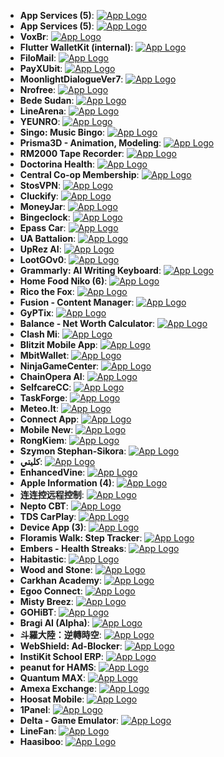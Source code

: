 - **App Services (5)**: [![App Logo](https://is1-ssl.mzstatic.com/image/thumb/Purple221/v4/9d/27/4c/9d274cfe-63ae-ba62-409c-a37ebe957d34/AppIcon-0-0-1x_U007emarketing-0-0-0-7-0-0-sRGB-0-0-0-GLES2_U002c0-512MB-85-220-0-0.png/200x200bb-80.png)](https://testflight.apple.com/join/XYqRSSQT)
- **App Services (5)**: [![App Logo](https://is1-ssl.mzstatic.com/image/thumb/Purple221/v4/dc/83/6b/dc836b75-0bb9-0590-9aa6-f1ede9907ccc/AppIcon-1x_U007emarketing-0-11-0-85-220-0.png/200x200bb-80.png)](https://testflight.apple.com/join/unsCzfvY)
- **VoxBr**: [![App Logo](https://is1-ssl.mzstatic.com/image/thumb/Purple211/v4/45/2a/36/452a3637-5802-a20b-da6c-f836386aaa87/AppIcon-0-0-1x_U007emarketing-0-8-0-85-220.png/200x200bb-80.png)](https://testflight.apple.com/join/PEXV9dpq)
- **Flutter WalletKit (internal)**: [![App Logo](https://is1-ssl.mzstatic.com/image/thumb/Purple221/v4/5d/44/0f/5d440f71-eb22-6539-8182-892cab309836/AppIcon-internal-0-0-1x_U007emarketing-0-11-0-85-220.png/200x200bb-80.png)](https://testflight.apple.com/join/ABbjL9Yu)
- **FiloMail**: [![App Logo](https://is1-ssl.mzstatic.com/image/thumb/Purple221/v4/ff/5a/d5/ff5ad5c5-11ee-c6be-b76c-fbe91f1b8681/AppProdIcon-0-0-1x_U007epad-0-1-0-85-220.png/200x200bb-80.png)](https://testflight.apple.com/join/Eb1zQuJf)
- **PayXUbit**: [![App Logo](https://is1-ssl.mzstatic.com/image/thumb/Purple221/v4/b4/00/d0/b400d037-d8cd-7bb3-35ad-a43fe32cf619/AppIcon-0-0-1x_U007emarketing-0-10-0-85-220.png/200x200bb-80.png)](https://testflight.apple.com/join/uPvE6C98)
- **MoonlightDialogueVer7**: [![App Logo](https://is1-ssl.mzstatic.com/image/thumb/Purple221/v4/db/30/b9/db30b9bf-a2ff-9a41-095e-e1f93b29c1b2/AppIcon-0-0-1x_U007emarketing-0-8-0-85-220.png/200x200bb-80.png)](https://testflight.apple.com/join/GsDtgHUy)
- **Nrofree**: [![App Logo](https://is1-ssl.mzstatic.com/image/thumb/Purple211/v4/f6/77/34/f6773455-54ea-a32a-5a4d-04547bd0e860/AppIcon-0-0-1x_U007emarketing-0-8-0-85-220.png/200x200bb-80.png)](https://testflight.apple.com/join/vBmgNmv5)
- **Bede Sudan**: [![App Logo](https://is1-ssl.mzstatic.com/image/thumb/Purple211/v4/31/84/80/31848076-4e79-adc1-df14-0174a737cab8/AppIcon-0-0-1x_U007emarketing-0-5-0-0-85-220.png/200x200bb-80.png)](https://testflight.apple.com/join/3zVhu21v)
- **LineArena**: [![App Logo](https://is1-ssl.mzstatic.com/image/thumb/Purple211/v4/61/70/59/617059d6-dce8-11ce-441f-626aaceff992/AppIcon-0-0-1x_U007epad-0-1-0-85-220.png/200x200bb-80.png)](https://testflight.apple.com/join/X7H1Jdfd)
- **YEUNRO**: [![App Logo](https://is1-ssl.mzstatic.com/image/thumb/Purple211/v4/7e/c7/3e/7ec73e9d-1341-9982-6e28-9ce3c5169335/AppIcon-0-0-1x_U007emarketing-0-7-0-85-220.png/200x200bb-80.png)](https://testflight.apple.com/join/SgvtPpjd)
- **Singo: Music Bingo**: [![App Logo](https://is1-ssl.mzstatic.com/image/thumb/Purple211/v4/57/eb/51/57eb51fc-fac8-acc3-1032-66999a0273a8/AppIcon-0-0-1x_U007emarketing-0-10-0-85-220.png/200x200bb-80.png)](https://testflight.apple.com/join/iTejlllM)
- **Prisma3D - Animation, Modeling**: [![App Logo](https://is1-ssl.mzstatic.com/image/thumb/Purple221/v4/12/8a/5d/128a5d91-2c2a-d864-2357-f7595c3cb70a/AppIcon-0-0-1x_U007emarketing-0-8-0-85-220.png/200x200bb-80.png)](https://testflight.apple.com/join/KMY9ddJz)
- **RM2000 Tape Recorder**: [![App Logo](https://is1-ssl.mzstatic.com/image/thumb/Purple221/v4/ac/ea/58/acea58b6-5f77-1652-072a-6eb6ba35b0a3/AppIcon-0-85-220-0-4-0-0-2x-0-0.png/200x200bb-80.png)](https://testflight.apple.com/join/jtGpAsYy)
- **Doctorina Health**: [![App Logo](https://is1-ssl.mzstatic.com/image/thumb/Purple211/v4/b8/73/4c/b8734c91-77c8-dcdc-97d0-e4e8fe467e59/AppIcon-0-0-1x_U007emarketing-0-10-0-85-220.png/200x200bb-80.png)](https://testflight.apple.com/join/KDY9VaWw)
- **Central Co-op Membership**: [![App Logo](https://is1-ssl.mzstatic.com/image/thumb/Purple221/v4/a4/9a/99/a49a990a-6f2c-b247-2d3a-eeba28f24f62/AppIcon-0-0-1x_U007epad-0-1-0-85-220.png/200x200bb-80.png)](https://testflight.apple.com/join/8VrNVqHm)
- **StosVPN**: [![App Logo](https://is1-ssl.mzstatic.com/image/thumb/Purple221/v4/3a/8a/29/3a8a2900-247a-b390-99e7-ce330f94f55c/AppIcon-0-0-1x_U007epad-0-1-85-220.jpeg/200x200bb-80.png)](https://testflight.apple.com/join/hBUbg4ZJ)
- **Cluckify**: [![App Logo](https://is1-ssl.mzstatic.com/image/thumb/Purple211/v4/65/7a/c7/657ac785-25ae-95ee-dd3d-a5701de9c986/AppIcon-0-0-1x_U007emarketing-0-8-0-85-220.png/200x200bb-80.png)](https://testflight.apple.com/join/XxtfvHQs)
- **MoneyJar**: [![App Logo](https://is1-ssl.mzstatic.com/image/thumb/Purple211/v4/ff/48/fa/ff48fa67-f67a-0397-6558-7eb408b35bd8/AppIcon-0-0-1x_U007epad-0-1-85-220.png/200x200bb-80.png)](https://testflight.apple.com/join/NmJjqKY5)
- **Bingeclock**: [![App Logo](https://is1-ssl.mzstatic.com/image/thumb/Purple221/v4/ca/49/02/ca4902ad-75dd-d0f5-4094-8ff1c2d9e69d/AppIcon-0-0-1x_U007epad-0-1-85-220.png/200x200bb-80.png)](https://testflight.apple.com/join/YtfK4enW)
- **Epass Car**: [![App Logo](https://is1-ssl.mzstatic.com/image/thumb/Purple211/v4/e4/c2/73/e4c273ab-e239-418b-392e-bb3492ba6974/AppIcon-0-0-1x_U007emarketing-0-7-0-0-85-220.png/200x200bb-80.png)](https://testflight.apple.com/join/GJN1GMSJ)
- **UA Battalion**: [![App Logo](https://is1-ssl.mzstatic.com/image/thumb/Purple211/v4/d8/7e/bc/d87ebc43-a366-40fd-a76d-b156677c21aa/AppIcon-0-0-1x_U007emarketing-0-10-0-85-220.png/200x200bb-80.png)](https://testflight.apple.com/join/Hf3JSxPr)
- **UpRez AI**: [![App Logo](https://is1-ssl.mzstatic.com/image/thumb/Purple221/v4/f6/98/14/f69814cc-573e-98c4-d10d-125aae18231e/AppIcon-0-0-1x_U007emarketing-0-8-0-85-220.png/200x200bb-80.png)](https://testflight.apple.com/join/H2WTz9VQ)
- **LootGOv0**: [![App Logo](https://is1-ssl.mzstatic.com/image/thumb/Purple221/v4/26/8a/a7/268aa704-b227-79ed-cc68-a00a2eb4c747/AppIcon-0-0-1x_U007epad-0-1-85-220.png/200x200bb-80.png)](https://testflight.apple.com/join/FpFGe3Xr)
- **Grammarly: AI Writing Keyboard**: [![App Logo](https://is1-ssl.mzstatic.com/image/thumb/Purple211/v4/99/fe/12/99fe12c0-acb8-7d91-9e21-f1a8ed902eb8/AppIcon-Green-0-0-1x_U007epad-0-1-85-220.png/200x200bb-80.png)](https://testflight.apple.com/join/3k9fsD6L)
- **Home Food Niko (6)**: [![App Logo](https://is1-ssl.mzstatic.com/image/thumb/Purple221/v4/7d/6d/c8/7d6dc8f8-44b2-3524-aa81-e789aa30c7f4/AppIcon-1x_U007emarketing-0-11-0-85-220-0.png/200x200bb-80.png)](https://testflight.apple.com/join/swrr6RjY)
- **Rico the Fox**: [![App Logo](https://is1-ssl.mzstatic.com/image/thumb/Purple221/v4/86/b7/eb/86b7ebb5-f558-cb76-b94f-3290d82bdaa7/AppIcon-0-0-1x_U007emarketing-0-8-0-85-220.png/200x200bb-80.png)](https://testflight.apple.com/join/mdTBezZW)
- **Fusion - Content Manager**: [![App Logo](https://is1-ssl.mzstatic.com/image/thumb/Purple221/v4/57/20/b2/5720b294-7d18-e2e3-219e-af82359dce94/AppIcon-0-0-1x_U007emarketing-0-9-0-85-220.png/200x200bb-80.png)](https://testflight.apple.com/join/Gaj2Fqn5)
- **GyPTix**: [![App Logo](https://is1-ssl.mzstatic.com/image/thumb/Purple211/v4/4c/2a/38/4c2a38a8-0306-bf9f-ec3b-50d715cf8795/AppIcon-0-0-1x_U007epad-0-1-85-220.png/200x200bb-80.png)](https://testflight.apple.com/join/hcPYNhKe)
- **Balance - Net Worth Calculator**: [![App Logo](https://is1-ssl.mzstatic.com/image/thumb/Purple211/v4/2c/2d/f9/2c2df948-15ab-4d34-b2c0-94562a4995dc/AppIcon-0-0-1x_U007emarketing-0-11-0-85-220.png/200x200bb-80.png)](https://testflight.apple.com/join/NXM39cys)
- **Clash Mi**: [![App Logo](https://is1-ssl.mzstatic.com/image/thumb/Purple221/v4/4c/b2/cc/4cb2cc90-c298-923a-2034-2d5b925a1838/AppIcon-1x_U007emarketing-0-8-0-85-220-0.png/200x200bb-80.png)](https://testflight.apple.com/join/bjHXktB3)
- **Blitzit Mobile App**: [![App Logo](https://is1-ssl.mzstatic.com/image/thumb/Purple211/v4/0e/be/36/0ebe36a6-043c-fdb7-f5f0-47e0ab252a46/AppIcon-0-0-1x_U007emarketing-0-11-0-85-220.png/200x200bb-80.png)](https://testflight.apple.com/join/NU82Vwch/)
- **MbitWallet**: [![App Logo](https://is1-ssl.mzstatic.com/image/thumb/Purple211/v4/e9/95/14/e99514c4-bdf5-4062-cb97-f93558b48c5b/AppIcon-0-0-1x_U007epad-0-1-85-220.png/200x200bb-80.png)](https://testflight.apple.com/join/1QtQhrR2)
- **NinjaGameCenter**: [![App Logo](https://is1-ssl.mzstatic.com/image/thumb/Purple211/v4/0c/26/09/0c260970-76ec-2a40-6a22-38d7d37dcc46/AppIcon-1x_U007emarketing-0-7-0-85-220-0.png/200x200bb-80.png)](https://testflight.apple.com/join/TxTwTJRt)
- **ChainOpera AI**: [![App Logo](https://is1-ssl.mzstatic.com/image/thumb/Purple211/v4/42/fd/e1/42fde193-b33f-dd98-8f65-6a17378033fb/AppIcon-1x_U007ephone-0-1-0-85-220-0.png/200x200bb-80.png)](https://testflight.apple.com/join/u6fKKCnq)
- **SelfcareCC**: [![App Logo](https://is1-ssl.mzstatic.com/image/thumb/Purple221/v4/18/66/2d/18662d5f-2219-583e-ce63-d3cd1643e6fc/AppIcon-0-0-1x_U007emarketing-0-10-0-85-220.png/200x200bb-80.png)](https://testflight.apple.com/join/XCsh8GfC)
- **TaskForge**: [![App Logo](https://is1-ssl.mzstatic.com/image/thumb/Purple211/v4/d2/36/c1/d236c15e-ca94-5c7e-0c6f-a7bc0b44457f/AppIcon-0-0-1x_U007emarketing-0-11-0-0-85-220.png/200x200bb-80.png)](https://testflight.apple.com/join/WmHbKktU)
- **Meteo.lt**: [![App Logo](https://is1-ssl.mzstatic.com/image/thumb/Purple211/v4/85/1e/22/851e228f-0b23-62cb-946f-20e34f1c778e/AppIcon-White-0-0-1x_U007epad-0-1-85-220.png/200x200bb-80.png)](https://testflight.apple.com/join/RYhwYDdv)
- **Connect App**: [![App Logo](https://is1-ssl.mzstatic.com/image/thumb/Purple211/v4/86/fe/ec/86feec88-0fb1-41b8-9a39-6a58ee9a9e16/AppIcon-0-0-1x_U007emarketing-0-0-0-7-0-0-sRGB-0-0-0-GLES2_U002c0-512MB-85-220-0-0.png/200x200bb-80.png)](https://testflight.apple.com/join/h4bwnfQU)
- **Mobile New**: [![App Logo](https://is1-ssl.mzstatic.com/image/thumb/Purple211/v4/5c/02/f0/5c02f044-18af-a387-acac-a04c2a92ba77/AppIcon-0-0-1x_U007emarketing-0-0-0-7-0-0-sRGB-0-0-0-GLES2_U002c0-512MB-85-220-0-0.png/200x200bb-80.png)](https://testflight.apple.com/join/SyZku2ve)
- **RongKiem**: [![App Logo](https://is1-ssl.mzstatic.com/image/thumb/Purple221/v4/49/58/92/495892a6-14c7-c85a-52d2-0390b4545461/AppIcon-0-0-1x_U007emarketing-0-8-0-85-220.png/200x200bb-80.png)](https://testflight.apple.com/join/U493D7NJ)
- **Szymon Stephan-Sikora**: [![App Logo](https://is1-ssl.mzstatic.com/image/thumb/Purple211/v4/c2/5e/c0/c25ec096-5826-239e-272c-c503f7f7baf5/AppIcon-0-0-1x_U007epad-0-1-85-220.png/200x200bb-80.png)](https://testflight.apple.com/join/B9FkwU7F)
- **كليتي**: [![App Logo](https://is1-ssl.mzstatic.com/image/thumb/Purple221/v4/c0/95/b0/c095b0ac-2e9d-f428-00c8-a967658531f1/AppIcon-0-0-1x_U007emarketing-0-11-0-85-220.png/200x200bb-80.png)](https://testflight.apple.com/join/1vzYe5Bu)
- **EnhancedVine**: [![App Logo](https://is1-ssl.mzstatic.com/image/thumb/Purple221/v4/e5/a2/65/e5a265ea-db60-5c9d-5623-86bffc7d8e43/AppIcon-0-0-1x_U007epad-0-1-85-220.png/200x200bb-80.png)](https://testflight.apple.com/join/xMV5vqze)
- **Apple Information (4)**: [![App Logo](https://is1-ssl.mzstatic.com/image/thumb/Purple211/v4/e8/9d/57/e89d5720-b25e-c06b-ecd2-53ffc93da46b/AppIcon-1x_U007emarketing-0-11-0-85-220-0.png/200x200bb-80.png)](https://testflight.apple.com/join/YR2epd1Q)
- **连连控远程控制**: [![App Logo](https://is1-ssl.mzstatic.com/image/thumb/Purple211/v4/22/4a/a7/224aa764-5ec3-315d-b346-eee36f9f88b9/AppIcon-0-0-1x_U007emarketing-0-8-0-85-220.png/200x200bb-80.png)](https://testflight.apple.com/join/GCKNJPqt)
- **Nepto CBT**: [![App Logo](https://is1-ssl.mzstatic.com/image/thumb/Purple211/v4/46/af/7d/46af7d4f-df69-3016-d3e1-3cd748f39843/AppIcon-0-0-1x_U007ephone-0-11-0-85-220.png/200x200bb-80.png)](https://testflight.apple.com/join/edSxwWuK)
- **TDS CarPlay**: [![App Logo](https://is1-ssl.mzstatic.com/image/thumb/Purple211/v4/38/48/72/3848727a-7f02-4d60-0568-e3f57664b59f/AppIcon-0-0-1x_U007epad-0-1-85-220.png/200x200bb-80.png)](https://testflight.apple.com/join/1Z9HQgNw)
- **Device App (3)**: [![App Logo](https://is1-ssl.mzstatic.com/image/thumb/Purple211/v4/e1/38/3d/e1383d11-b85f-a074-c704-bc94b5529145/AppIcon-1x_U007emarketing-0-11-0-85-220-0.png/200x200bb-80.png)](https://testflight.apple.com/join/Zr55gSvW)
- **Floramis Walk: Step Tracker**: [![App Logo](https://is1-ssl.mzstatic.com/image/thumb/Purple221/v4/67/cd/8b/67cd8b23-fc98-685d-5bf9-31784c454fdc/AppIcon-0-0-1x_U007emarketing-0-6-0-85-220.png/200x200bb-80.png)](https://testflight.apple.com/join/mHKRBvbU)
- **Embers - Health Streaks**: [![App Logo](https://is1-ssl.mzstatic.com/image/thumb/Purple221/v4/76/92/2b/76922b99-9487-0eb1-76bc-9bac052baa52/AppIcon-0-0-1x_U007emarketing-0-11-0-85-220.png/200x200bb-80.png)](https://testflight.apple.com/join/X8R16tzr)
- **Habitastic**: [![App Logo](https://is1-ssl.mzstatic.com/image/thumb/Purple211/v4/d9/80/21/d98021a4-cf1a-2b1c-6766-0712d941a4c5/AppIcon-0-0-1x_U007ephone-0-1-0-85-220.png/200x200bb-80.png)](https://testflight.apple.com/join/t112EtvS)
- **Wood and Stone**: [![App Logo](https://is1-ssl.mzstatic.com/image/thumb/Purple211/v4/4b/54/de/4b54dee7-a73f-f212-f0ee-c6d46596f028/AppIcon-0-0-1x_U007emarketing-0-10-0-85-220.png/200x200bb-80.png)](https://testflight.apple.com/join/SzJXqN6Q)
- **Carkhan Academy**: [![App Logo](https://is1-ssl.mzstatic.com/image/thumb/Purple221/v4/41/dc/68/41dc684c-bc90-4778-dfb7-cf2511796fbd/AppIcon-0-0-1x_U007emarketing-0-8-0-0-85-220.png/200x200bb-80.png)](https://testflight.apple.com/join/eusSbdbQ)
- **Egoo Connect**: [![App Logo](https://is1-ssl.mzstatic.com/image/thumb/Purple221/v4/ef/ad/e7/efade7fd-7f76-6aab-aa5c-b4ec61cd099f/appicon-0-0-1x_U007emarketing-0-8-0-85-220.png/200x200bb-80.png)](https://testflight.apple.com/join/FMTC8b6X)
- **Misty Breez**: [![App Logo](https://is1-ssl.mzstatic.com/image/thumb/Purple221/v4/dc/c8/42/dcc842ea-1324-7c57-67b5-d2dc592f3a79/AppIcon-0-0-1x_U007epad-0-85-220.png/200x200bb-80.png)](https://testflight.apple.com/join/nEegHvBX)
- **GOHiBT**: [![App Logo](https://is1-ssl.mzstatic.com/image/thumb/Purple211/v4/31/ba/66/31ba6648-2224-9a0d-aeaf-a803ff22875f/AppIconGo-0-0-1x_U007ephone-0-1-0-85-220.png/200x200bb-80.png)](https://testflight.apple.com/join/HQjKBKQz)
- **Bragi AI (Alpha)**: [![App Logo](https://is1-ssl.mzstatic.com/image/thumb/Purple211/v4/e2/4b/33/e24b33d1-997e-8a01-2fce-07806513a0f3/AppIcon-0-0-1x_U007ephone-0-0-85-220.png/200x200bb-80.png)](https://testflight.apple.com/join/xAD37vVu)
- **斗羅大陸：逆轉時空**: [![App Logo](https://is1-ssl.mzstatic.com/image/thumb/Purple211/v4/09/f2/e7/09f2e784-151a-4405-fc25-08acd0b7519e/GameIcon0-0-0-1x_U007emarketing-0-8-0-85-220.png/200x200bb-80.png)](https://testflight.apple.com/join/6vBFwhb4)
- **WebShield: Ad-Blocker**: [![App Logo](https://is1-ssl.mzstatic.com/image/thumb/Purple221/v4/4b/fd/2b/4bfd2b9a-62bc-0d1d-0a48-cffd5b5007d9/AppIcon-0-0-1x_U007epad-0-1-85-220.png/200x200bb-80.png)](https://testflight.apple.com/join/1t5HfEGS)
- **InstiKit School ERP**: [![App Logo](https://is1-ssl.mzstatic.com/image/thumb/Purple221/v4/26/57/bf/2657bfbf-4c4b-6e4a-ad68-ef5e6cb58a6e/AppIcon-0-0-1x_U007epad-0-1-85-220.png/200x200bb-80.png)](https://testflight.apple.com/join/wSvdxPEh)
- **peanut for HAMS**: [![App Logo](https://is1-ssl.mzstatic.com/image/thumb/Purple221/v4/42/6a/95/426a95dc-6225-4dca-7e8a-a0e939f45ef5/AppIcon-0-0-1x_U007epad-0-1-85-220.png/200x200bb-80.png)](https://testflight.apple.com/join/e1DhbKnn)
- **Quantum  MAX**: [![App Logo](https://is1-ssl.mzstatic.com/image/thumb/Purple221/v4/b4/36/56/b4365663-5009-f11e-6c3f-fc307472752f/AppIcon-0-0-1x_U007emarketing-0-5-0-0-85-220.png/200x200bb-80.png)](https://testflight.apple.com/join/ZdfgkRuy)
- **Amexa Exchange**: [![App Logo](https://is1-ssl.mzstatic.com/image/thumb/Purple211/v4/61/96/7c/61967c35-0823-ecd4-9cc7-845b54edd92b/AppIcon-0-0-1x_U007ephone-0-1-85-220.png/200x200bb-80.png)](https://testflight.apple.com/join/QANQcFC7)
- **Hoosat Mobile**: [![App Logo](https://is1-ssl.mzstatic.com/image/thumb/Purple221/v4/1e/8e/5a/1e8e5a86-790b-ad5a-c20f-23614e0de97f/AppIcon-1x_U007emarketing-0-8-0-85-220-0.png/200x200bb-80.png)](https://testflight.apple.com/join/z3Ppsm4C)
- **1Panel**: [![App Logo](https://is1-ssl.mzstatic.com/image/thumb/Purple221/v4/a6/57/fa/a657fa3b-be33-5a83-2472-874a2162c3d8/AppIcon-0-0-1x_U007emarketing-0-11-0-85-220.png/200x200bb-80.png)](https://testflight.apple.com/join/9eYRfXzQ)
- **Delta - Game Emulator**: [![App Logo](https://is1-ssl.mzstatic.com/image/thumb/Purple211/v4/24/e3/5a/24e35ae0-79c6-c178-d61a-66fbc9f5b9cb/AppIcon-0-0-1x_U007epad-0-0-0-1-0-0-sRGB-85-220.png/200x200bb-80.png)](https://testflight.apple.com/join/7y15mYM1)
- **LineFan**: [![App Logo](https://is1-ssl.mzstatic.com/image/thumb/Purple211/v4/25/08/b2/2508b2b6-fc0d-0f23-957a-4504040f423e/AppIcon-0-0-1x_U007epad-0-1-0-85-220.png/200x200bb-80.png)](https://testflight.apple.com/join/T9HBfT2W)
- **Haasiboo**: [![App Logo](https://is1-ssl.mzstatic.com/image/thumb/Purple221/v4/72/21/2f/72212f62-dd8e-f940-90a7-c141c3425682/AppIcon-0-0-1x_U007emarketing-0-11-0-0-85-220.png/200x200bb-80.png)](https://testflight.apple.com/join/JVAm2Jy7)

